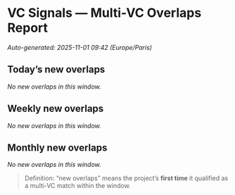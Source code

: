 # VC Signals — Multi-VC Overlaps Report

_Auto-generated: 2025-11-01 09:42 (Europe/Paris)_


## Today’s new overlaps

_No new overlaps in this window._


## Weekly new overlaps

_No new overlaps in this window._


## Monthly new overlaps

_No new overlaps in this window._


> Definition: “new overlaps” means the project’s **first time** it qualified as a multi-VC match within the window.
